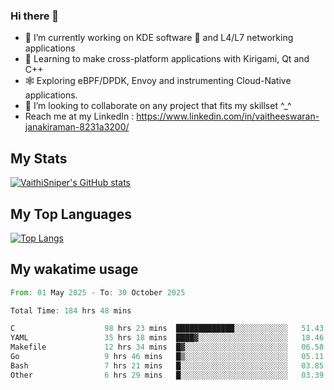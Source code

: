 ### Hi there 👋

- 🔭 I’m currently working on KDE software 💓 and L4/L7 networking applications 
- 📖 Learning to make cross-platform applications with Kirigami, Qt and C++
- 🕸️ Exploring eBPF/DPDK, Envoy and instrumenting Cloud-Native applications. 
- 👯 I’m looking to collaborate on any project that fits my skillset ^_^
- Reach me at my LinkedIn : https://www.linkedin.com/in/vaitheeswaran-janakiraman-8231a3200/

## My Stats
[![VaithiSniper's GitHub stats](https://github-readme-stats.vercel.app/api?username=VaithiSniper&hide=stars&theme=radical)](https://github.com/anuraghazra/github-readme-stats)

## My Top Languages

[![Top Langs](https://github-readme-stats.vercel.app/api/top-langs/?username=VaithiSniper&layout=compact)](https://github.com/anuraghazra/github-readme-stats)

## My wakatime usage

<!--START_SECTION:waka-->

```rust
From: 01 May 2025 - To: 30 October 2025

Total Time: 184 hrs 48 mins

C                    98 hrs 23 mins  █████████████░░░░░░░░░░░░   51.43 %
YAML                 35 hrs 18 mins  ████▓░░░░░░░░░░░░░░░░░░░░   18.46 %
Makefile             12 hrs 34 mins  █▓░░░░░░░░░░░░░░░░░░░░░░░   06.58 %
Go                   9 hrs 46 mins   █▒░░░░░░░░░░░░░░░░░░░░░░░   05.11 %
Bash                 7 hrs 21 mins   █░░░░░░░░░░░░░░░░░░░░░░░░   03.85 %
Other                6 hrs 29 mins   █░░░░░░░░░░░░░░░░░░░░░░░░   03.39 %
```

<!--END_SECTION:waka-->
